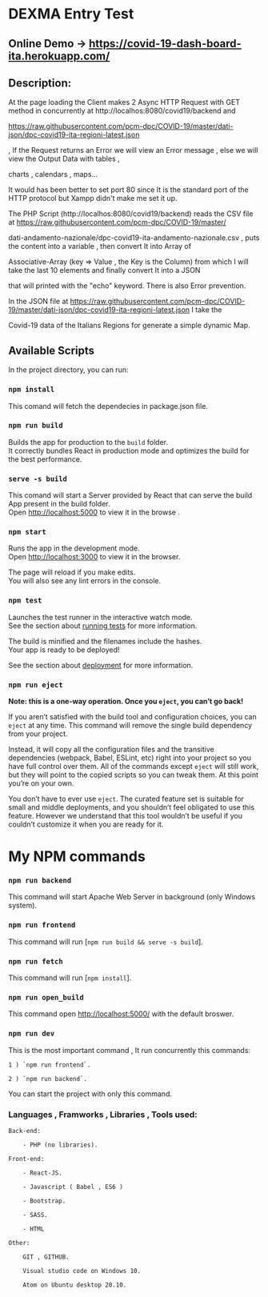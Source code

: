 # DEXMA Entry Test

## Online Demo -> https://covid-19-dash-board-ita.herokuapp.com/

## Description:

At the page loading the Client makes 2 Async HTTP Request with GET method in concurrently at http://localhos:8080/covid19/backend and

https://raw.githubusercontent.com/pcm-dpc/COVID-19/master/dati-json/dpc-covid19-ita-regioni-latest.json

, If the Request returns an Error we will view an Error message , else we will view the Output Data with tables ,

charts , calendars , maps...

It would has been better to set port 80 since It is the standard port of the HTTP protocol but Xampp didn't make me set it up.

The PHP Script (http://localhos:8080/covid19/backend) reads the CSV file at https://raw.githubusercontent.com/pcm-dpc/COVID-19/master/

dati-andamento-nazionale/dpc-covid19-ita-andamento-nazionale.csv , puts the content into a variable , then convert It into Array of

Associative-Array (key => Value , the Key is the Column) from which I will take the last 10 elements and finally convert It into a JSON

that will printed with the "echo" keyword. There is also Error prevention.

In the JSON file at https://raw.githubusercontent.com/pcm-dpc/COVID-19/master/dati-json/dpc-covid19-ita-regioni-latest.json I take the

Covid-19 data of the Italians Regions for generate a simple dynamic Map.

## Available Scripts

In the project directory, you can run:

### `npm install`

This comand will fetch the dependecies in package.json file.

### `npm run build`

Builds the app for production to the `build` folder.\
It correctly bundles React in production mode and optimizes the build for the best performance.

### `serve -s build`

This comand will start a Server provided by React that can serve the build App
present in the build folder.\
Open [http://localhost:5000](http://127.0.0.1:5000) to view it in the browse
.

### `npm start`

Runs the app in the development mode.\
Open [http://localhost:3000](http://127.0.0.1:3000) to view it in the browser.

The page will reload if you make edits.\
You will also see any lint errors in the console.

### `npm test`

Launches the test runner in the interactive watch mode.\
See the section about [running tests](https://facebook.github.io/create-react-app/docs/running-tests) for more information.

The build is minified and the filenames include the hashes.\
Your app is ready to be deployed!

See the section about [deployment](https://facebook.github.io/create-react-app/docs/deployment) for more information.

### `npm run eject`

**Note: this is a one-way operation. Once you `eject`, you can’t go back!**

If you aren’t satisfied with the build tool and configuration choices, you can `eject` at any time. This command will remove the single build dependency from your project.

Instead, it will copy all the configuration files and the transitive dependencies (webpack, Babel, ESLint, etc) right into your project so you have full control over them. All of the commands except `eject` will still work, but they will point to the copied scripts so you can tweak them. At this point you’re on your own.

You don’t have to ever use `eject`. The curated feature set is suitable for small and middle deployments, and you shouldn’t feel obligated to use this feature. However we understand that this tool wouldn’t be useful if you couldn’t customize it when you are ready for it.

# My NPM commands

### `npm run backend`

This command will start Apache Web Server in background (only Windows system).

### `npm run frontend`

This command will run [`npm run build && serve -s build`].

### `npm run fetch`

This command will run [`npm install`].

### `npm run open_build`

This command open [http://localhost:5000/](http://127.0.0.1:5000/) with the default broswer.

### `npm run dev`

This is the most important command , It run concurrently this commands:

    1 ) `npm run frontend`.

    2 ) `npm run backend`.

You can start the project with only this command.

### Languages , Framworks , Libraries , Tools used:

    Back-end:

        - PHP (no libraries).

    Front-end:

        - React-JS.

    	- Javascript ( Babel , ES6 )

        - Bootstrap.

        - SASS.

    	- HTML

    Other:

        GIT , GITHUB.

    	Visual studio code on Windows 10.

    	Atom on Ubuntu desktop 20.10.
